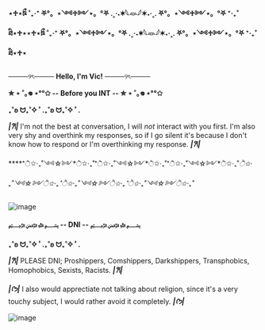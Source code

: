 ****⋆♱⋆ཋྀ ˚₊‧⁺ ⛧°。⋆༺♱༻⋆。°⛧ .˳·˖✶𓆩𓁺𓆪✶˖·˳. ⛧°。⋆༺♱༻⋆。°⛧ ⁺‧₊˚ ཐི⋆♱⋆⋆♱⋆ཋྀ ˚₊‧⁺ ⛧°。⋆༺♱༻⋆。°⛧ .˳·˖✶𓆩𓁺𓆪✶˖·˳. ⛧°。⋆༺♱༻⋆。°⛧ ⁺‧₊˚ ཐི⋆♱⋆****

────୨ৎ──── ****Hello, I'm Vic!**** ────୨ৎ────

****✮ ⋆ ˚｡𖦹 ⋆°°✩ -- Before you INT -- ✮ ⋆ ˚｡𖦹 ⋆°°✩****

  ****₊˚ʚ ᗢ₊˚✧ ﾟ.₊˚ʚ ᗢ₊˚✧ ﾟ.****

***|𐙚|*** I'm not the best at conversation, I will *not* interact with you first. I'm also very shy and overthink my responses, so if I go silent it's because I don't know how to respond or I'm overthinking my response. ***|𐙚|***


*****ੈ✩‧₊˚༺☆༻*ੈ✩‧₊˚*ੈ✩‧₊˚༺☆༻*ੈ✩‧₊˚*ੈ✩‧₊˚༺☆༻*ੈ✩‧₊˚*ੈ✩‧₊˚༺☆༻*ੈ✩‧₊˚*ੈ✩‧₊˚༺☆༻*ੈ✩‧₊˚*ੈ✩‧₊˚༺☆༻*ੈ✩‧₊˚******


![image](https://github.com/user-attachments/assets/04f8bb57-e7c1-4f18-9990-126821c33f5e)

****﷽ -- DNI -- ﷽****

****₊˚ʚ ᗢ₊˚✧ ﾟ.₊˚ʚ ᗢ₊˚✧ ﾟ.****

***|𐙚|*** PLEASE DNI; Proshippers, Comshippers, Darkshippers, Transphobics, Homophobics, Sexists, Racists. ***|𐙚|***

***|ᡣ𐭩|*** I also would apprectiate not talking about religion, since it's a very touchy subject, I would rather avoid it completely. ***|ᡣ𐭩|***

![image](https://github.com/user-attachments/assets/b25f170b-db0f-40c0-8f2f-d40b2fbc943a)

<!---
ptvvic/ptvvic is a ✨ special ✨ repository because its `README.md` (this file) appears on your GitHub profile.
You can click the Preview link to take a look at your changes.
--->
